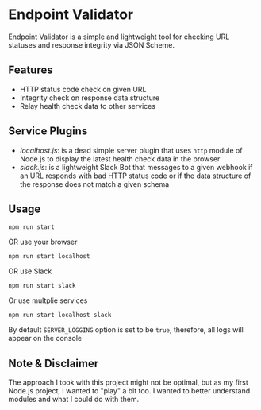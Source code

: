 # Endpoint Validator
Endpoint Validator is a simple and lightweight tool for checking URL statuses and response integrity via JSON Scheme.

## Features
- HTTP status code check on given URL
- Integrity check on response data structure
- Relay health check data to other services

## Service Plugins
- _localhost.js_: is a dead simple server plugin that uses `http` module of Node.js to display the latest health check data in the browser
- _slack.js_: is a lightweight Slack Bot that messages to a given webhook if an URL responds with bad HTTP status code or if the data structure of the response does not match a given schema

## Usage

    npm run start

OR use your browser

    npm run start localhost

OR use Slack

    npm run start slack

Or use multplie services

    npm run start localhost slack

By default `SERVER_LOGGING` option is set to be `true`, therefore, all logs will appear on the console


## Note & Disclaimer
The approach I took with this project might not be optimal, but as my first Node.js project, I wanted to "play" a bit too. I wanted to better understand modules and what I could do with them.